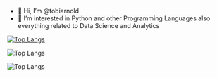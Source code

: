 - 👋 Hi, I’m @tobiarnold
- 👀 I’m interested in Python and other Programming Languages also everything related to Data Science and Analytics

[![Top Langs](https://github-readme-stats.vercel.app/api/top-langs/?username=tobiarnold)](https://github.com/tobiarnold/github-readme-stats)

![Top Langs](https://github-readme-stats.vercel.app/api/top-langs/?username=tobiarnold&hide=scss,jupyter%20notebook&html&layout=compact&theme=gruvbox_light)

![Top Langs](https://github-readme-stats.vercel.app/api/top-langs/?username=tobiarnold&hide=jupyter%20notebook,html&layout=compact&theme=gruvbox_light)
